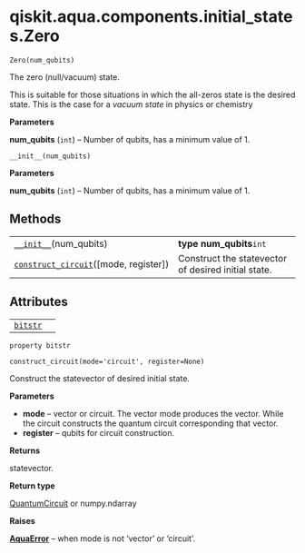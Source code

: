 # qiskit.aqua.components.initial\_states.Zero

<span id="undefined" />

`Zero(num_qubits)`

The zero (null/vacuum) state.

This is suitable for those situations in which the all-zeros state is the desired state. This is the case for a *vacuum state* in physics or chemistry

**Parameters**

**num\_qubits** (`int`) – Number of qubits, has a minimum value of 1.

<span id="undefined" />

`__init__(num_qubits)`

**Parameters**

**num\_qubits** (`int`) – Number of qubits, has a minimum value of 1.

## Methods

|                                                                                                                                                                        |                                                     |
| ---------------------------------------------------------------------------------------------------------------------------------------------------------------------- | --------------------------------------------------- |
| [`__init__`](#qiskit.aqua.components.initial_states.Zero.__init__ "qiskit.aqua.components.initial_states.Zero.__init__")(num\_qubits)                                  | **type num\_qubits**`int`                           |
| [`construct_circuit`](#qiskit.aqua.components.initial_states.Zero.construct_circuit "qiskit.aqua.components.initial_states.Zero.construct_circuit")(\[mode, register]) | Construct the statevector of desired initial state. |

## Attributes

|                                                                                                                    |   |
| ------------------------------------------------------------------------------------------------------------------ | - |
| [`bitstr`](#qiskit.aqua.components.initial_states.Zero.bitstr "qiskit.aqua.components.initial_states.Zero.bitstr") |   |

<span id="undefined" />

`property bitstr`

<span id="undefined" />

`construct_circuit(mode='circuit', register=None)`

Construct the statevector of desired initial state.

**Parameters**

*   **mode** – vector or circuit. The vector mode produces the vector. While the circuit constructs the quantum circuit corresponding that vector.
*   **register** – qubits for circuit construction.

**Returns**

statevector.

**Return type**

[QuantumCircuit](qiskit.circuit.QuantumCircuit#qiskit.circuit.QuantumCircuit "qiskit.circuit.QuantumCircuit") or numpy.ndarray

**Raises**

[**AquaError**](qiskit.aqua.AquaError#qiskit.aqua.AquaError "qiskit.aqua.AquaError") – when mode is not ‘vector’ or ‘circuit’.
